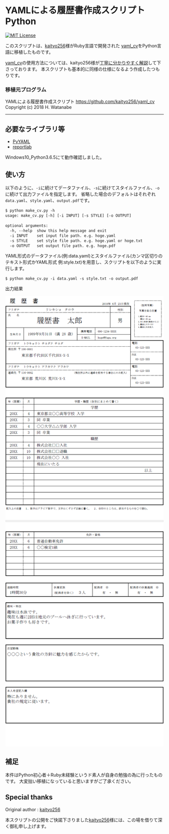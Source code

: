 YAMLによる履歴書作成スクリプト Python
===

[![MIT License](http://img.shields.io/badge/license-MIT-blue.svg?style=flat)](LICENSE)

このスクリプトは、[kaityo256](https://github.com/kaityo256)様がRuby言語で開発された
[yaml_cv](https://github.com/kaityo256/yaml_cv)をPython言語に移植したものです。

[yaml_cv](https://github.com/kaityo256/yaml_cv)の使用方法については、kaityo256様が[丁寧に分かりやすく解説](https://github.com/kaityo256/yaml_cv)して下さっております。
本スクリプトも基本的に同様の仕様になるよう作成したつもりです。

### 移植元プログラム
YAMLによる履歴書作成スクリプト
https://github.com/kaityo256/yaml_cv
Copyright (c) 2018 H. Watanabe

---

## 必要なライブラリ等
* [PyYAML](http://pyyaml.org/)
* [reportlab](http://www.reportlab.com/)

Windows10_Python3.6.5にて動作確認しました。

## 使い方

以下のように、`-i`に続けてデータファイル、`-s`に続けてスタイルファイル、`-o`に続けて出力ファイルを指定します。
省略した場合のデフォルトはそれぞれ`data.yaml`、`style.yaml`、`output.pdf`です。

```
$ python make_cv.py -h
usage: make_cv.py [-h] [-i INPUT] [-s STYLE] [-o OUTPUT]

optional arguments:
  -h, --help  show this help message and exit
  -i INPUT    set input file path. e.g. hoge.yaml
  -s STYLE    set style file path. e.g. hoge.yaml or hoge.txt
  -o OUTPUT   set output file path. e.g. hoge.pdf
```

YAML形式のデータファイル(例:data.yaml)とスタイルファイル(カンマ区切りのテキスト形式かYAML形式 例:style.txt)を用意し、スクリプトを以下のように実行します。

```
$ python make_cv.py -i data.yaml -s style.txt -o output.pdf
```

出力結果

![output_01.png](sample/output_01.png)
![output_02.png](sample/output_02.png)


## 補足
本件はPython初心者＋Ruby未経験というド素人が自身の勉強の為に行ったものです。
大変拙い移植になっていると思いますがご了承ください。

## Special thanks
Original author : [kaityo256](https://github.com/kaityo256)

本スクリプトの公開をご快諾下さりました[kaityo256](https://github.com/kaityo256)様には、この場を借りて深く御礼申し上げます。
